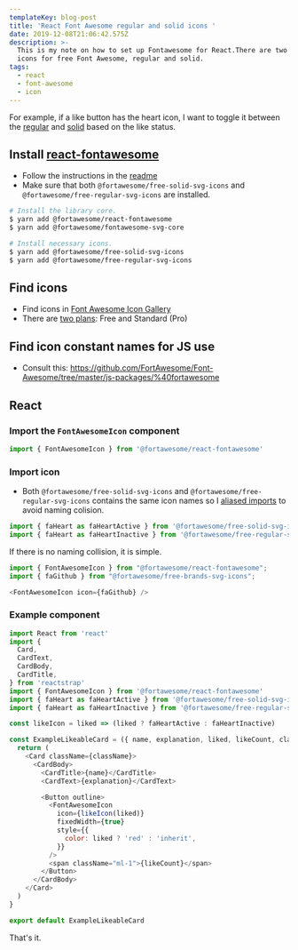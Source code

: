 ```yaml
---
templateKey: blog-post
title: 'React Font Awesome regular and solid icons '
date: 2019-12-08T21:06:42.575Z
description: >-
  This is my note on how to set up Fontawesome for React.There are two types of
  icons for free Font Awesome, regular and solid.
tags:
  - react
  - font-awesome
  - icon
---
```

For example, if a like button has the heart icon, I want to toggle it between the [regular](https://fontawesome.com/icons/heart?style=regular) and [solid](https://fontawesome.com/icons/heart?style=solid) based on the like status.

## Install [react-fontawesome](https://github.com/FortAwesome/react-fontawesome)

- Follow the instructions in the [readme](https://github.com/FortAwesome/react-fontawesome#installation)
- Make sure that both `@fortawesome/free-solid-svg-icons` and `@fortawesome/free-regular-svg-icons` are installed.

```sh
# Install the library core.
$ yarn add @fortawesome/react-fontawesome
$ yarn add @fortawesome/fontawesome-svg-core
```

```sh
# Install necessary icons.
$ yarn add @fortawesome/free-solid-svg-icons
$ yarn add @fortawesome/free-regular-svg-icons
```

## Find icons

- Find icons in [Font Awesome Icon Gallery](https://fontawesome.com/icons?d=gallery)
- There are [two plans](https://fontawesome.com/plans): Free and Standard (Pro)

## Find icon constant names for JS use

- Consult this: https://github.com/FortAwesome/Font-Awesome/tree/master/js-packages/%40fortawesome

## React

### Import the `FontAwesomeIcon` component

```js
import { FontAwesomeIcon } from '@fortawesome/react-fontawesome'
```

### Import icon

- Both `@fortawesome/free-solid-svg-icons` and `@fortawesome/free-regular-svg-icons` contains the same icon names so I [aliased imports](https://developer.mozilla.org/en-US/docs/Web/JavaScript/Reference/Statements/import) to avoid naming colision.

```js
import { faHeart as faHeartActive } from '@fortawesome/free-solid-svg-icons'
import { faHeart as faHeartInactive } from '@fortawesome/free-regular-svg-icons'
```

If there is no naming collision, it is simple.

```js
import { FontAwesomeIcon } from "@fortawesome/react-fontawesome";
import { faGithub } from "@fortawesome/free-brands-svg-icons";

<FontAwesomeIcon icon={faGithub} />
```

### Example component

```js
import React from 'react'
import {
  Card,
  CardText,
  CardBody,
  CardTitle,
} from 'reactstrap'
import { FontAwesomeIcon } from '@fortawesome/react-fontawesome'
import { faHeart as faHeartActive } from '@fortawesome/free-solid-svg-icons'
import { faHeart as faHeartInactive } from '@fortawesome/free-regular-svg-icons'

const likeIcon = liked => (liked ? faHeartActive : faHeartInactive)

const ExampleLikeableCard = ({ name, explanation, liked, likeCount, className = '' }) => {
  return (
    <Card className={className}>
      <CardBody>
        <CardTitle>{name}</CardTitle>
        <CardText>{explanation}</CardText>

        <Button outline>
          <FontAwesomeIcon
            icon={likeIcon(liked)}
            fixedWidth={true}
            style={{
              color: liked ? 'red' : 'inherit',
            }}
          />
          <span className="ml-1">{likeCount}</span>
        </Button>
      </CardBody>
    </Card>
  )
}

export default ExampleLikeableCard
```

That's it.
